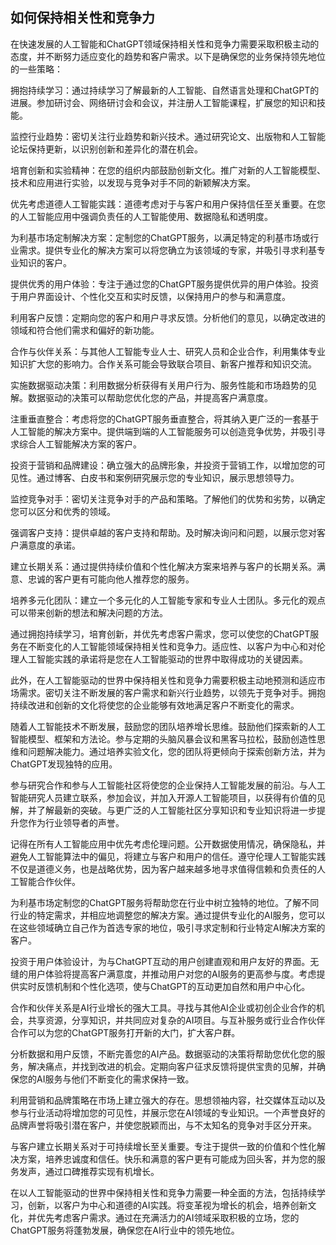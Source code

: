 ## 如何保持相关性和竞争力

在快速发展的人工智能和ChatGPT领域保持相关性和竞争力需要采取积极主动的态度，并不断努力适应变化的趋势和客户需求。以下是确保您的业务保持领先地位的一些策略：

拥抱持续学习：通过持续学习了解最新的人工智能、自然语言处理和ChatGPT的进展。参加研讨会、网络研讨会和会议，并注册人工智能课程，扩展您的知识和技能。

监控行业趋势：密切关注行业趋势和新兴技术。通过研究论文、出版物和人工智能论坛保持更新，以识别创新和差异化的潜在机会。

培育创新和实验精神：在您的组织内部鼓励创新文化。推广对新的人工智能模型、技术和应用进行实验，以发现与竞争对手不同的新颖解决方案。

优先考虑道德人工智能实践：道德考虑对于与客户和用户保持信任至关重要。在您的人工智能应用中强调负责任的人工智能使用、数据隐私和透明度。

为利基市场定制解决方案：定制您的ChatGPT服务，以满足特定的利基市场或行业需求。提供专业化的解决方案可以将您确立为该领域的专家，并吸引寻求利基专业知识的客户。

提供优秀的用户体验：专注于通过您的ChatGPT服务提供优异的用户体验。投资于用户界面设计、个性化交互和实时反馈，以保持用户的参与和满意度。

利用客户反馈：定期向您的客户和用户寻求反馈。分析他们的意见，以确定改进的领域和符合他们需求和偏好的新功能。

合作与伙伴关系：与其他人工智能专业人士、研究人员和企业合作，利用集体专业知识扩大您的影响力。合作关系可能会导致联合项目、新客户推荐和知识交流。

实施数据驱动决策：利用数据分析获得有关用户行为、服务性能和市场趋势的见解。数据驱动的决策可以帮助您优化您的产品，并提高客户满意度。

注重垂直整合：考虑将您的ChatGPT服务垂直整合，将其纳入更广泛的一套基于人工智能的解决方案中。提供端到端的人工智能服务可以创造竞争优势，并吸引寻求综合人工智能解决方案的客户。

投资于营销和品牌建设：确立强大的品牌形象，并投资于营销工作，以增加您的可见性。通过博客、白皮书和案例研究展示您的专业知识，展示思想领导力。

监控竞争对手：密切关注竞争对手的产品和策略。了解他们的优势和劣势，以确定您可以区分和优秀的领域。

强调客户支持：提供卓越的客户支持和帮助。及时解决询问和问题，以展示您对客户满意度的承诺。

建立长期关系：通过提供持续价值和个性化解决方案来培养与客户的长期关系。满意、忠诚的客户更有可能向他人推荐您的服务。

培养多元化团队：建立一个多元化的人工智能专家和专业人士团队。多元化的观点可以带来创新的想法和解决问题的方法。

通过拥抱持续学习，培育创新，并优先考虑客户需求，您可以使您的ChatGPT服务在不断变化的人工智能领域保持相关性和竞争力。适应性、以客户为中心和对伦理人工智能实践的承诺将是您在人工智能驱动的世界中取得成功的关键因素。

此外，在人工智能驱动的世界中保持相关性和竞争力需要积极主动地预测和适应市场需求。密切关注不断发展的客户需求和新兴行业趋势，以领先于竞争对手。拥抱持续改进和创新的文化将使您的企业能够有效地满足客户不断变化的需求。

随着人工智能技术不断发展，鼓励您的团队培养增长思维。鼓励他们探索新的人工智能模型、框架和方法论。参与定期的头脑风暴会议和黑客马拉松，鼓励创造性思维和问题解决能力。通过培养实验文化，您的团队将更倾向于探索创新方法，并为ChatGPT发现独特的应用。

参与研究合作和参与人工智能社区将使您的企业保持人工智能发展的前沿。与人工智能研究人员建立联系，参加会议，并加入开源人工智能项目，以获得有价值的见解，并了解最新的突破。与更广泛的人工智能社区分享知识和专业知识将进一步提升您作为行业领导者的声誉。

记得在所有人工智能应用中优先考虑伦理问题。公开数据使用情况，确保隐私，并避免人工智能算法中的偏见，将建立与客户和用户的信任。遵守伦理人工智能实践不仅是道德义务，也是战略优势，因为客户越来越多地寻求值得信赖和负责任的人工智能合作伙伴。

为利基市场定制您的ChatGPT服务将帮助您在行业中树立独特的地位。了解不同行业的特定需求，并相应地调整您的解决方案。通过提供专业化的AI服务，您可以在这些领域确立自己作为首选专家的地位，吸引寻求定制和行业特定AI解决方案的客户。

投资于用户体验设计，为与ChatGPT互动的用户创建直观和用户友好的界面。无缝的用户体验将提高客户满意度，并推动用户对您的AI服务的更高参与度。考虑提供实时反馈机制和个性化选项，使与ChatGPT的互动更加自然和用户中心化。

合作和伙伴关系是AI行业增长的强大工具。寻找与其他AI企业或初创企业合作的机会，共享资源，分享知识，并共同应对复杂的AI项目。与互补服务或行业合作伙伴合作可以为您的ChatGPT服务打开新的大门，扩大客户群。

分析数据和用户反馈，不断完善您的AI产品。数据驱动的决策将帮助您优化您的服务，解决痛点，并找到改进的机会。定期向客户征求反馈将提供宝贵的见解，并确保您的AI服务与他们不断变化的需求保持一致。

利用营销和品牌策略在市场上建立强大的存在。思想领袖内容，社交媒体互动以及参与行业活动将增加您的可见性，并展示您在AI领域的专业知识。一个声誉良好的品牌声誉将吸引潜在客户，并使您脱颖而出，与不太知名的竞争对手区分开来。

与客户建立长期关系对于可持续增长至关重要。专注于提供一致的价值和个性化解决方案，培养忠诚度和信任。快乐和满意的客户更有可能成为回头客，并为您的服务发声，通过口碑推荐实现有机增长。

在以人工智能驱动的世界中保持相关性和竞争力需要一种全面的方法，包括持续学习，创新，以客户为中心和道德的AI实践。将变革视为增长的机会，培养创新文化，并优先考虑客户需求。通过在充满活力的AI领域采取积极的立场，您的ChatGPT服务将蓬勃发展，确保您在AI行业中的领先地位。
